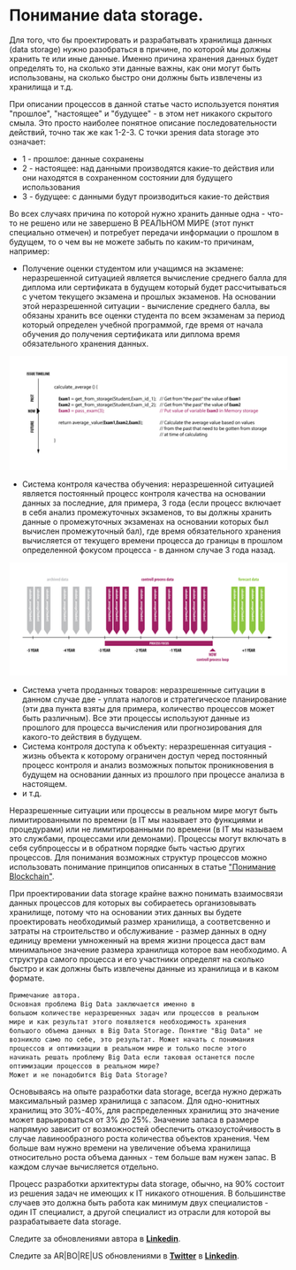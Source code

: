# Понимание data storage.

Для того, что бы проектировать и разрабатывать хранилища данных (data storage) нужно разобраться в причине, по которой мы должны хранить те или иные данные. Именно причина хранения данных будет определять то, на сколько эти данные важны, как они могут быть использованы, на сколько быстро они должны быть извлечены из хранилища и т.д.

При описании процессов в данной статье часто используется понятия "прошлое", "настоящее" и "будущее" - в этом нет никакого скрытого смыла. Это просто наиболее понятное описание последовательности действий, точно так же как 1-2-3. С точки зрения data storage это означает:

* 1 - прошлое: данные сохранены
* 2 - настоящее: над данными производятся какие-то действия или они находятся в сохраненном состоянии для будущего использования
* 3 - будущее: с данными будут производиться какие-то действия

Во всех случаях причина по которой нужно хранить данные одна - что-то не решено или не завершено В РЕАЛЬНОМ МИРЕ (этот пункт специально отмечен) и потребует передачи информации о прошлом в будущем, то о чем вы не можете забыть по каким-то причинам, например:

* Получение оценки студентом или учащимся на экзамене: неразрешенной ситуацией является вычисление среднего балла для диплома или сертификата в будущем который будет рассчитываться  с учетом текущего экзамена и прошлых экзаменов. На основании этой неразрешенной ситуации - вычисление среднего балла, вы обязаны хранить все оценки студента по всем экзаменам за период который определен учебной программой, где время от начала обучения до получения сертификата или диплома время обязательного хранения данных.

![](https://raw.githubusercontent.com/ArboreusSystems/arboreus_articles/master/data_storage/understanding_data_storage/illustrations/arb_datastorage_003.png)

* Система контроля качества обучения: неразрешенной ситуацией является постоянный процесс контроля качества на основании данных за последние, для примера, 3 года (если процесс включает в себя анализ промежуточных экзаменов, то вы должны хранить данные о промежуточных экзаменах на основании которых был вычислен промежуточный бал), где время обязательного хранения вычисляется от текущего времени процесса до границы в прошлом определенной фокусом процесса - в данном случае 3 года назад.

![](https://raw.githubusercontent.com/ArboreusSystems/arboreus_articles/master/data_storage/understanding_data_storage/illustrations/arb_datastorage_004.png)

* Система учета проданных товаров: неразрешенные ситуации в данном случае две - уплата налогов и стратегическое планирование (эти два пункта взяты для примера, количество процессов может быть различным). Все эти процессы используют данные из прошлого для процесса вычисления или прогнозирования для какого-то действия в будущем.
* Система контроля доступа к объекту: неразрешенная ситуация - жизнь объекта к которому ограничен доступ черед постоянный процесс контроля и анализ возможных попыток проникновения в будущем на основании данных из прошлого при процессе анализа в настоящем.
* и т.д.

Неразрешенные ситуации или процессы в реальном мире могут быть лимитированными по времени (в IT мы называет это функциями и процедурами) или не лимитированными по времени (в IT мы называем это службами, процессами или демонами). Процессы могут включать в себя субпроцессы и в обратном порядке быть частью других процессов. Для понимания возможных структур процессов можно использовать понимание принципов описанных в статье ["Понимание Blockchain"](https://github.com/ArboreusSystems/arboreus_articles/blob/master/blockchain/understanding_blockchain/rus.understanding_blockchain.md).

При проектировании data storage крайне важно понимать взаимосвязи данных процессов для которых вы собираетесь организовывать хранилище, потому что на основании этих данных вы будете проектировать необходимый размер хранилища, а соответсвенно и затраты на строительство и обслуживание - размер данных в одну единицу времени умноженный на время жизни процесса даст вам минимальное значение размера хранилища которое вам необходимо. А структура самого процесса и его участники определят на сколько быстро и как должны быть извлечены данные из хранилища и в каком формате.

```
Примечание автора.
Основная проблема Big Data заключается именно в 
большом количестве неразрешенных задач или процессов в реальном
мире и как результат этого появляется необходимость хранения
большого объема данных в Big Data Storage. Понятие "Big Data" не 
возникло само по себе, это результат. Может начать с понимания
процессов и оптимизации в реальном мире и только после этого 
начинать решать проблему Big Data если таковая останется после
оптимизации процессов в реальном мире?
Может и не понадобится Big Data Storage?
```
 
Основываясь на опыте разработки data storage, всегда нужно держать максимальный размер хранилища с запасом. Для одно-юнитных хранилищ это 30%-40%, для распределенных хранилищ это значение может варьироваться от 3% до 25%. Значение запаса в размере напрямую зависит от возможностей обеспечить отказоустойчивость в случае лавинообразного роста количества объектов хранения. Чем больше вам нужно времени на увеличение объема хранилища относительно роста объема данных - тем больше вам нужен запас. В каждом случае вычисляется отдельно.

Процесс разработки архитектуры data storage, обычно, на 90% состоит из решения задач не имеющих к IT никакого отношения. В большинстве случаев это должна быть работа как минимум двух специалистов - один IT специалист, а другой специалист из отрасли для которой вы разрабатываете data storage.

Следите за обновлениями автора в [**Linkedin**](https://www.linkedin.com/in/alexandr-kirilov-3365b992/).

Следите за AR|BO|RE|US обновлениями в [**Twitter**](https://twitter.com/ArboreusSystems) в [**Linkedin**](www.linkedin.com/company/arboreus-systems/).